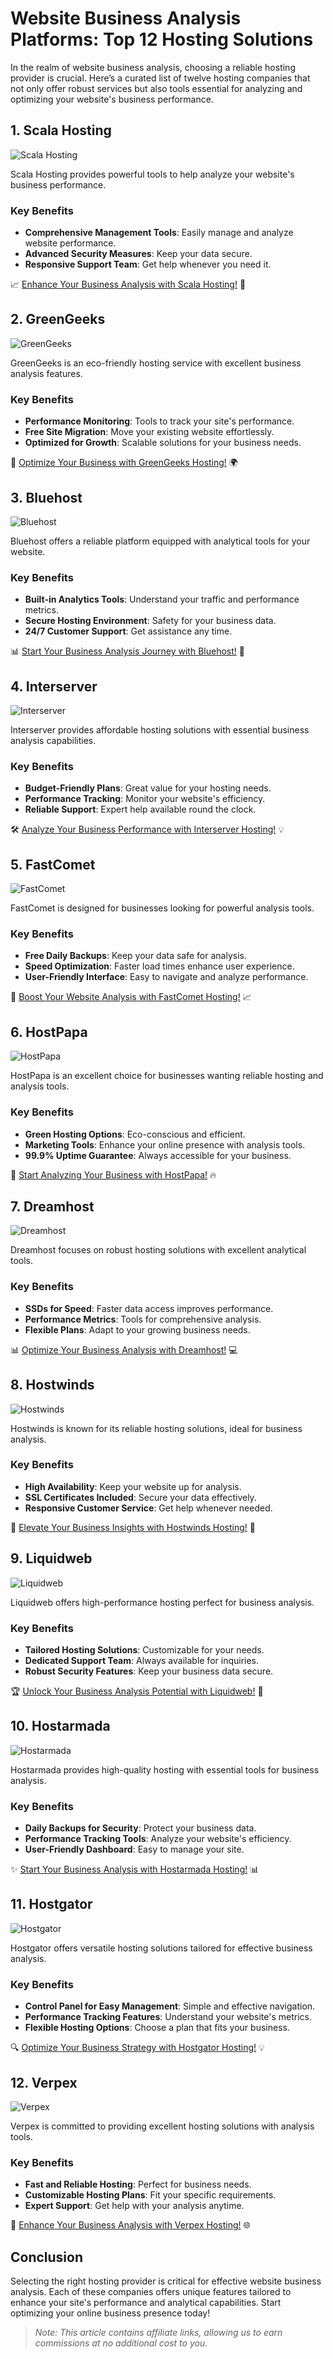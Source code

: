 # Website Business Analysis Platforms: Top 12 Hosting Solutions

In the realm of website business analysis, choosing a reliable hosting provider is crucial. Here’s a curated list of twelve hosting companies that not only offer robust services but also tools essential for analyzing and optimizing your website's business performance.

## 1. **Scala Hosting**

![Scala Hosting](https://i.imgur.com/uJ5JIK3.png "Scala Web Hosting")

Scala Hosting provides powerful tools to help analyze your website's business performance.

### Key Benefits
- **Comprehensive Management Tools**: Easily manage and analyze website performance.
- **Advanced Security Measures**: Keep your data secure.
- **Responsive Support Team**: Get help whenever you need it.

📈 [Enhance Your Business Analysis with Scala Hosting!](https://snipitx.com/scala-jy) 💼

## 2. **GreenGeeks**

![GreenGeeks](https://i.imgur.com/eEwuntu.jpg "GreenGeeks Hosting")

GreenGeeks is an eco-friendly hosting service with excellent business analysis features.

### Key Benefits
- **Performance Monitoring**: Tools to track your site's performance.
- **Free Site Migration**: Move your existing website effortlessly.
- **Optimized for Growth**: Scalable solutions for your business needs.

🌿 [Optimize Your Business with GreenGeeks Hosting!](https://snipitx.com/greengeeks-jy) 🌍

## 3. **Bluehost**

![Bluehost](https://i.imgur.com/PasFF9E.jpeg "Bluehost Hosting")

Bluehost offers a reliable platform equipped with analytical tools for your website.

### Key Benefits
- **Built-in Analytics Tools**: Understand your traffic and performance metrics.
- **Secure Hosting Environment**: Safety for your business data.
- **24/7 Customer Support**: Get assistance any time.

📊 [Start Your Business Analysis Journey with Bluehost!](https://snipitx.com/bluehost-jy) 🚀

## 4. **Interserver**

![Interserver](https://i.imgur.com/OM5dOEW.jpeg "Interserver Hosting")

Interserver provides affordable hosting solutions with essential business analysis capabilities.

### Key Benefits
- **Budget-Friendly Plans**: Great value for your hosting needs.
- **Performance Tracking**: Monitor your website's efficiency.
- **Reliable Support**: Expert help available round the clock.

🛠️ [Analyze Your Business Performance with Interserver Hosting!](https://snipitx.com/interserver-jy) 💡

## 5. **FastComet**

![FastComet](https://i.imgur.com/7qgXuWp.png "FastComet Hosting")

FastComet is designed for businesses looking for powerful analysis tools.

### Key Benefits
- **Free Daily Backups**: Keep your data safe for analysis.
- **Speed Optimization**: Faster load times enhance user experience.
- **User-Friendly Interface**: Easy to navigate and analyze performance.

🚀 [Boost Your Website Analysis with FastComet Hosting!](https://snipitx.com/fastcomet-jy) 📈

## 6. **HostPapa**

![HostPapa](https://i.imgur.com/ouDTkvl.jpeg "HostPapa Hosting")

HostPapa is an excellent choice for businesses wanting reliable hosting and analysis tools.

### Key Benefits
- **Green Hosting Options**: Eco-conscious and efficient.
- **Marketing Tools**: Enhance your online presence with analysis tools.
- **99.9% Uptime Guarantee**: Always accessible for your business.

🌱 [Start Analyzing Your Business with HostPapa!](https://snipitx.com/hostpapa-jy) 🔥

## 7. **Dreamhost**

![Dreamhost](https://i.imgur.com/rXIg8ip.jpeg "Dreamhost Hosting")

Dreamhost focuses on robust hosting solutions with excellent analytical tools.

### Key Benefits
- **SSDs for Speed**: Faster data access improves performance.
- **Performance Metrics**: Tools for comprehensive analysis.
- **Flexible Plans**: Adapt to your growing business needs.

📊 [Optimize Your Business Analysis with Dreamhost!](https://snipitx.com/dreamhost-jy) 💻

## 8. **Hostwinds**

![Hostwinds](https://i.imgur.com/53aSNXx.jpeg "Hostwinds Hosting")

Hostwinds is known for its reliable hosting solutions, ideal for business analysis.

### Key Benefits
- **High Availability**: Keep your website up for analysis.
- **SSL Certificates Included**: Secure your data effectively.
- **Responsive Customer Service**: Get help whenever needed.

🔑 [Elevate Your Business Insights with Hostwinds Hosting!](https://snipitx.com/hostwinds-jy) 🌟

## 9. **Liquidweb**

![Liquidweb](https://i.imgur.com/4IvT9SC.jpeg "Liquidweb Hosting")

Liquidweb offers high-performance hosting perfect for business analysis.

### Key Benefits
- **Tailored Hosting Solutions**: Customizable for your needs.
- **Dedicated Support Team**: Always available for inquiries.
- **Robust Security Features**: Keep your business data secure.

🏆 [Unlock Your Business Analysis Potential with Liquidweb!](https://snipitx.com/liquidweb-jy) 🚀

## 10. **Hostarmada**

![Hostarmada](https://i.imgur.com/KFbdf3o.jpeg "Hostarmada Hosting")

Hostarmada provides high-quality hosting with essential tools for business analysis.

### Key Benefits
- **Daily Backups for Security**: Protect your business data.
- **Performance Tracking Tools**: Analyze your website's efficiency.
- **User-Friendly Dashboard**: Easy to manage your site.

✨ [Start Your Business Analysis with Hostarmada Hosting!](https://snipitx.com/hostarmada-jy) 📊

## 11. **Hostgator**

![Hostgator](https://i.imgur.com/BcVkH57.jpeg "Hostgator Hosting")

Hostgator offers versatile hosting solutions tailored for effective business analysis.

### Key Benefits
- **Control Panel for Easy Management**: Simple and effective navigation.
- **Performance Tracking Features**: Understand your website's metrics.
- **Flexible Hosting Options**: Choose a plan that fits your business.

🔍 [Optimize Your Business Strategy with Hostgator Hosting!](https://snipitx.com/hostgator-jy) 💡

## 12. **Verpex**

![Verpex](https://i.imgur.com/6x5LhiS.jpeg "Verpex Hosting")

Verpex is committed to providing excellent hosting solutions with analysis tools.

### Key Benefits
- **Fast and Reliable Hosting**: Perfect for business needs.
- **Customizable Hosting Plans**: Fit your specific requirements.
- **Expert Support**: Get help with your analysis anytime.

🚀 [Enhance Your Business Analysis with Verpex Hosting!](https://snipitx.com/verpex-jy) 🌐

## Conclusion

Selecting the right hosting provider is critical for effective website business analysis. Each of these companies offers unique features tailored to enhance your site's performance and analytical capabilities. Start optimizing your online business presence today!

> *Note: This article contains affiliate links, allowing us to earn commissions at no additional cost to you.*
